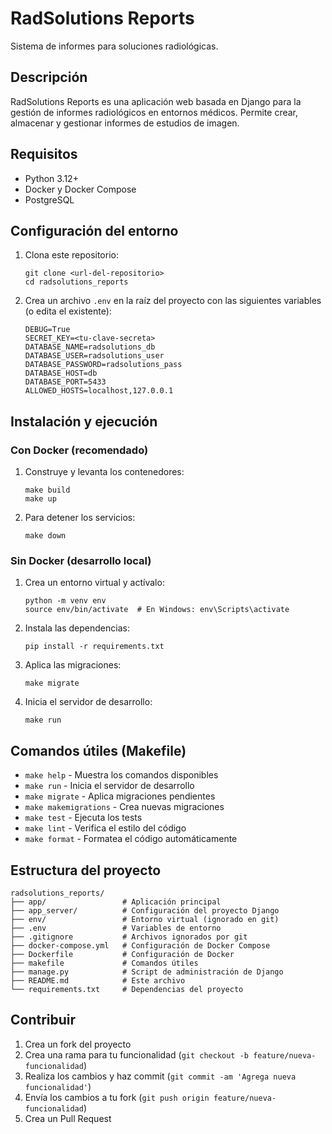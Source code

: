 # RadSolutions Reports

Sistema de informes para soluciones radiológicas.

## Descripción

RadSolutions Reports es una aplicación web basada en Django para la gestión de informes radiológicos en entornos médicos. Permite crear, almacenar y gestionar informes de estudios de imagen.

## Requisitos

- Python 3.12+
- Docker y Docker Compose
- PostgreSQL

## Configuración del entorno

1. Clona este repositorio:
   ```
   git clone <url-del-repositorio>
   cd radsolutions_reports
   ```

2. Crea un archivo `.env` en la raíz del proyecto con las siguientes variables (o edita el existente):
   ```
   DEBUG=True
   SECRET_KEY=<tu-clave-secreta>
   DATABASE_NAME=radsolutions_db
   DATABASE_USER=radsolutions_user
   DATABASE_PASSWORD=radsolutions_pass
   DATABASE_HOST=db
   DATABASE_PORT=5433
   ALLOWED_HOSTS=localhost,127.0.0.1
   ```

## Instalación y ejecución

### Con Docker (recomendado)

1. Construye y levanta los contenedores:
   ```
   make build
   make up
   ```

2. Para detener los servicios:
   ```
   make down
   ```

### Sin Docker (desarrollo local)

1. Crea un entorno virtual y actívalo:
   ```
   python -m venv env
   source env/bin/activate  # En Windows: env\Scripts\activate
   ```

2. Instala las dependencias:
   ```
   pip install -r requirements.txt
   ```

3. Aplica las migraciones:
   ```
   make migrate
   ```

4. Inicia el servidor de desarrollo:
   ```
   make run
   ```

## Comandos útiles (Makefile)

- `make help` - Muestra los comandos disponibles
- `make run` - Inicia el servidor de desarrollo
- `make migrate` - Aplica migraciones pendientes
- `make makemigrations` - Crea nuevas migraciones
- `make test` - Ejecuta los tests
- `make lint` - Verifica el estilo del código
- `make format` - Formatea el código automáticamente

## Estructura del proyecto

```
radsolutions_reports/
├── app/                 # Aplicación principal
├── app_server/          # Configuración del proyecto Django
├── env/                 # Entorno virtual (ignorado en git)
├── .env                 # Variables de entorno
├── .gitignore           # Archivos ignorados por git
├── docker-compose.yml   # Configuración de Docker Compose
├── Dockerfile           # Configuración de Docker
├── makefile             # Comandos útiles
├── manage.py            # Script de administración de Django
├── README.md            # Este archivo
└── requirements.txt     # Dependencias del proyecto
```

## Contribuir

1. Crea un fork del proyecto
2. Crea una rama para tu funcionalidad (`git checkout -b feature/nueva-funcionalidad`)
3. Realiza los cambios y haz commit (`git commit -am 'Agrega nueva funcionalidad'`)
4. Envía los cambios a tu fork (`git push origin feature/nueva-funcionalidad`)
5. Crea un Pull Request